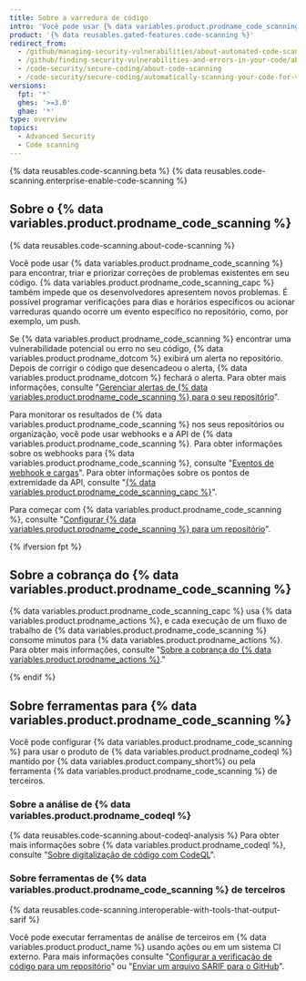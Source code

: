 ```yaml
---
title: Sobre a varredura de código
intro: 'Você pode usar {% data variables.product.prodname_code_scanning %} para encontrar vulnerabilidades e erros de segurança no código do seu projeto no {% data variables.product.prodname_dotcom %}.'
product: '{% data reusables.gated-features.code-scanning %}'
redirect_from:
  - /github/managing-security-vulnerabilities/about-automated-code-scanning
  - /github/finding-security-vulnerabilities-and-errors-in-your-code/about-code-scanning
  - /code-security/secure-coding/about-code-scanning
  - /code-security/secure-coding/automatically-scanning-your-code-for-vulnerabilities-and-errors/about-code-scanning
versions:
  fpt: '*'
  ghes: '>=3.0'
  ghae: '*'
type: overview
topics:
  - Advanced Security
  - Code scanning
---
```


<!--For this article in earlier GHES versions, see /content/github/finding-security-vulnerabilities-and-errors-in-your-code-->

{% data reusables.code-scanning.beta %}
{% data reusables.code-scanning.enterprise-enable-code-scanning %}

## Sobre o {% data variables.product.prodname_code_scanning %}

{% data reusables.code-scanning.about-code-scanning %}

Você pode usar {% data variables.product.prodname_code_scanning %} para encontrar, triar e priorizar correções de problemas existentes em seu código. {% data variables.product.prodname_code_scanning_capc %} também impede que os desenvolvedores apresentem novos problemas. É possível programar verificações para dias e horários específicos ou acionar varreduras quando ocorre um evento específico no repositório, como, por exemplo, um push.

Se {% data variables.product.prodname_code_scanning %} encontrar uma vulnerabilidade potencial ou erro no seu código, {% data variables.product.prodname_dotcom %} exibirá um alerta no repositório. Depois de corrigir o código que desencadeou o alerta, {% data variables.product.prodname_dotcom %} fechará o alerta. Para obter mais informações, consulte "[Gerenciar alertas de {% data variables.product.prodname_code_scanning %} para o seu repositório](/code-security/secure-coding/managing-code-scanning-alerts-for-your-repository)".

Para monitorar os resultados de {% data variables.product.prodname_code_scanning %} nos seus repositórios ou organização, você pode usar webhooks e a API de {% data variables.product.prodname_code_scanning %}. Para obter informações sobre os webhooks para {% data variables.product.prodname_code_scanning %}, consulte "[Eventos de webhook e cargas](/developers/webhooks-and-events/webhook-events-and-payloads#code_scanning_alert)". Para obter informações sobre os pontos de extremidade da API, consulte "[{% data variables.product.prodname_code_scanning_capc %}](/rest/reference/code-scanning)".

Para começar com {% data variables.product.prodname_code_scanning %}, consulte "[Configurar {% data variables.product.prodname_code_scanning %} para um repositório](/code-security/secure-coding/setting-up-code-scanning-for-a-repository)".

{% ifversion fpt %}

## Sobre a cobrança do {% data variables.product.prodname_code_scanning %}

{% data variables.product.prodname_code_scanning_capc %} usa {% data variables.product.prodname_actions %}, e cada execução de um fluxo de trabalho de {% data variables.product.prodname_code_scanning %} consome minutos para {% data variables.product.prodname_actions %}. Para obter mais informações, consulte "[Sobre a cobrança do {% data variables.product.prodname_actions %}](/billing/managing-billing-for-github-actions/about-billing-for-github-actions)."

{% endif %}

## Sobre ferramentas para {% data variables.product.prodname_code_scanning %}

Você pode configurar {% data variables.product.prodname_code_scanning %} para usar o produto de {% data variables.product.prodname_codeql %} mantido por {% data variables.product.company_short%} ou pela ferramenta {% data variables.product.prodname_code_scanning %} de terceiros.

### Sobre a análise de {% data variables.product.prodname_codeql %}

{% data reusables.code-scanning.about-codeql-analysis %} Para obter mais informações sobre {% data variables.product.prodname_codeql %}, consulte "[Sobre digitalização de código com CodeQL](/code-security/secure-coding/automatically-scanning-your-code-for-vulnerabilities-and-errors/about-code-scanning-with-codeql)".

### Sobre ferramentas de {% data variables.product.prodname_code_scanning %} de terceiros

{% data reusables.code-scanning.interoperable-with-tools-that-output-sarif %}

Você pode executar ferramentas de análise de terceiros em {% data variables.product.product_name %} usando ações ou em um sistema CI externo. Para mais informações consulte "[Configurar a verificação de código para um repositório](/code-security/secure-coding/setting-up-code-scanning-for-a-repository)" ou "[Enviar um arquivo SARIF para o GitHub](/code-security/secure-coding/uploading-a-sarif-file-to-github)".
